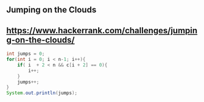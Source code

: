 ## Jumping on the Clouds
## https://www.hackerrank.com/challenges/jumping-on-the-clouds/


```java
int jumps = 0;
for(int i = 0; i < n-1; i++){
    if( i  + 2 < n && c[i + 2] == 0){
        i++;
    }
    jumps++;
}
System.out.println(jumps);
```
